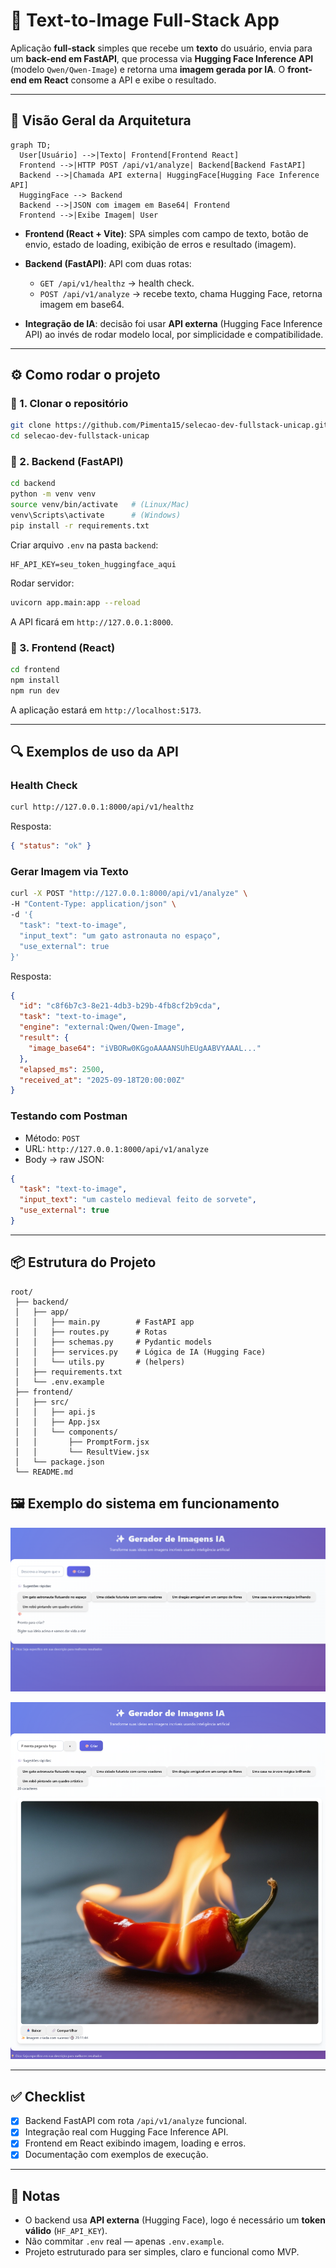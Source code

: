 ﻿# 🚀 Text-to-Image Full-Stack App

Aplicação **full-stack** simples que recebe um **texto** do usuário, envia para um **back-end em FastAPI**, que processa via **Hugging Face Inference API** (modelo `Qwen/Qwen-Image`) e retorna uma **imagem gerada por IA**. O **front-end em React** consome a API e exibe o resultado.

---

## 📌 Visão Geral da Arquitetura

```mermaid
graph TD;
  User[Usuário] -->|Texto| Frontend[Frontend React]
  Frontend -->|HTTP POST /api/v1/analyze| Backend[Backend FastAPI]
  Backend -->|Chamada API externa| HuggingFace[Hugging Face Inference API]
  HuggingFace --> Backend
  Backend -->|JSON com imagem em Base64| Frontend
  Frontend -->|Exibe Imagem| User
```

* **Frontend (React + Vite)**: SPA simples com campo de texto, botão de envio, estado de loading, exibição de erros e resultado (imagem).
* **Backend (FastAPI)**: API com duas rotas:

  * `GET /api/v1/healthz` → health check.
  * `POST /api/v1/analyze` → recebe texto, chama Hugging Face, retorna imagem em base64.
* **Integração de IA**: decisão foi usar **API externa** (Hugging Face Inference API) ao invés de rodar modelo local, por simplicidade e compatibilidade.

---

## ⚙️ Como rodar o projeto

### 🔹 1. Clonar o repositório

```bash
git clone https://github.com/Pimenta15/selecao-dev-fullstack-unicap.git
cd selecao-dev-fullstack-unicap
```

### 🔹 2. Backend (FastAPI)

```bash
cd backend
python -m venv venv
source venv/bin/activate   # (Linux/Mac)
venv\Scripts\activate      # (Windows)
pip install -r requirements.txt
```

Criar arquivo `.env` na pasta `backend`:

```env
HF_API_KEY=seu_token_huggingface_aqui
```

Rodar servidor:

```bash
uvicorn app.main:app --reload
```

A API ficará em `http://127.0.0.1:8000`.

### 🔹 3. Frontend (React)

```bash
cd frontend
npm install
npm run dev
```

A aplicação estará em `http://localhost:5173`.

---

## 🔍 Exemplos de uso da API

### Health Check

```bash
curl http://127.0.0.1:8000/api/v1/healthz
```

Resposta:

```json
{ "status": "ok" }
```

### Gerar Imagem via Texto

```bash
curl -X POST "http://127.0.0.1:8000/api/v1/analyze" \
-H "Content-Type: application/json" \
-d '{
  "task": "text-to-image",
  "input_text": "um gato astronauta no espaço",
  "use_external": true
}'
```

Resposta:

```json
{
  "id": "c8f6b7c3-8e21-4db3-b29b-4fb8cf2b9cda",
  "task": "text-to-image",
  "engine": "external:Qwen/Qwen-Image",
  "result": {
    "image_base64": "iVBORw0KGgoAAAANSUhEUgAABVYAAAL..."
  },
  "elapsed_ms": 2500,
  "received_at": "2025-09-18T20:00:00Z"
}
```

### Testando com Postman

* Método: `POST`
* URL: `http://127.0.0.1:8000/api/v1/analyze`
* Body → raw JSON:

```json
{
  "task": "text-to-image",
  "input_text": "um castelo medieval feito de sorvete",
  "use_external": true
}
```

---

## 📦 Estrutura do Projeto

```
root/
 ├── backend/
 │   ├── app/
 │   │   ├── main.py        # FastAPI app
 │   │   ├── routes.py      # Rotas
 │   │   ├── schemas.py     # Pydantic models
 │   │   ├── services.py    # Lógica de IA (Hugging Face)
 │   │   └── utils.py       # (helpers)
 │   ├── requirements.txt
 │   └── .env.example
 ├── frontend/
 │   ├── src/
 │   │   ├── api.js
 │   │   ├── App.jsx
 │   │   └── components/
 │   │       ├── PromptForm.jsx
 │   │       └── ResultView.jsx
 │   └── package.json
 └── README.md
```


## 🖼️ Exemplo do sistema em funcionamento

![App rodando](preGerar.png)


![App rodando](geradorImagem.png)


---

## ✅ Checklist

* [x] Backend FastAPI com rota `/api/v1/analyze` funcional.
* [x] Integração real com Hugging Face Inference API.
* [x] Frontend em React exibindo imagem, loading e erros.
* [x] Documentação com exemplos de execução.

---

## 📝 Notas

* O backend usa **API externa** (Hugging Face), logo é necessário um **token válido** (`HF_API_KEY`).
* Não commitar `.env` real — apenas `.env.example`.
* Projeto estruturado para ser simples, claro e funcional como MVP.


